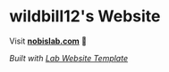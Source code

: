 
# wildbill12's Website

Visit **[nobislab.com](http://nobislab.com)** 🚀

_Built with [Lab Website Template](https://greene-lab.gitbook.io/lab-website-template-docs)_

